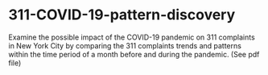 # 311-COVID-19-pattern-discovery

Examine the possible impact of the COVID-19 pandemic on 311 complaints in New York City by comparing the 311 complaints trends and patterns within the time period of a month before and during the pandemic. (See pdf file)
